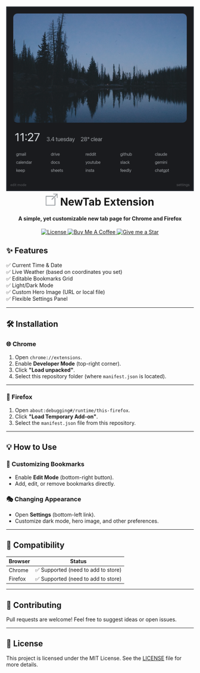 <h1 align="center">
    <br>
    <img src="./public/demo.png" alt="Demo Image"/>
    <br>
    <img src="./icons/icon-32.png" alt="Extension Icon"/>
    NewTab Extension
    <br>
</h1>

<h4 align="center">A simple, yet customizable new tab page for Chrome and Firefox</h4>

<p align="center">
<a href="./LICENSE">
    <img src="https://img.shields.io/badge/License-MIT-brightgreen.svg"
    alt="License">
</a>
<a href="https://www.buymeacoffee.com/gabrielzschmitz" target="_blank">
<img src="https://www.buymeacoffee.com/assets/img/custom_images/orange_img.png"
    alt="Buy Me A Coffee" style="height: 20px !important;width: 87px;">
</a>
<a href="https://github.com/gabrielzschmitz/NewTab"><img src="https://img.shields.io/github/stars/gabrielzschmitz/NewTab?style=social"
alt="Give me a Star">
</a>
</p>

## ✨ Features

✅ Current Time & Date  
✅ Live Weather (based on coordinates you set)  
✅ Editable Bookmarks Grid  
✅ Light/Dark Mode  
✅ Custom Hero Image (URL or local file)  
✅ Flexible Settings Panel  

---

## 🛠️ Installation

### 🌐 Chrome

1. Open `chrome://extensions`.
2. Enable **Developer Mode** (top-right corner).
3. Click **"Load unpacked"**.
4. Select this repository folder (where `manifest.json` is located).

---

### 🦊 Firefox

1. Open `about:debugging#/runtime/this-firefox`.
2. Click **"Load Temporary Add-on"**.
3. Select the `manifest.json` file from this repository.

---

## 💡 How to Use

### 🔖 Customizing Bookmarks
- Enable **Edit Mode** (bottom-right button).
- Add, edit, or remove bookmarks directly.

### 🎭 Changing Appearance
- Open **Settings** (bottom-left link).
- Customize dark mode, hero image, and other preferences.

---

## 🔗 Compatibility

| Browser     | Status                              |
|-------------|-------------------------------------|
| Chrome      | ✅ Supported (need to add to store) |
| Firefox     | ✅ Supported (need to add to store) |

---

## 🤝 Contributing

Pull requests are welcome! Feel free to suggest ideas or open issues.

---

## 📑 License

This project is licensed under the MIT License. See the [LICENSE](./LICENSE)
file for more details.
